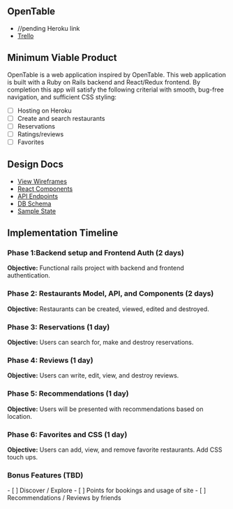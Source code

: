 <h2>OpenTable</h2>

* //pending Heroku link
* [Trello](https://trello.com/b/ONOhYsX9/opentable)

<h2>Minimum Viable Product</h2>

OpenTable is a web application inspired by OpenTable. This web application is built with a Ruby on Rails backend and React/Redux frontend. By completion this app will satisfy the following criterial with smooth, bug-free navigation, and sufficient CSS styling:

- [ ] Hosting on Heroku
- [ ] Create and search restaurants
- [ ] Reservations
- [ ] Ratings/reviews
- [ ] Favorites

<h2>Design Docs</h2>

* [View Wireframes](https://github.com/zhuo-ch/OpenTable/tree/master/docs/wireframes)
* [React Components](https://github.com/zhuo-ch/OpenTable/tree/master/docs/react-components.md)
* [API Endpoints](https://github.com/zhuo-ch/OpenTable/tree/master/docs/api-endpoints.md)
* [DB Schema](https://github.com/zhuo-ch/OpenTable/tree/master/docs/schema.md)
* [Sample State](https://github.com/zhuo-ch/OpenTable/blob/master/docs/sample-state.md)

<h2>Implementation Timeline</h2>

<h3>Phase 1:Backend setup and Frontend Auth (2 days)</h3>

<b>Objective:</b> Functional rails project with backend and frontend authentication.

<h3>Phase 2: Restaurants Model, API, and Components (2 days)</h3>

<b>Objective:</b> Restaurants can be created, viewed, edited and destroyed.

<h3>Phase 3: Reservations (1 day)</h3>

<b>Objective:</b> Users can search for, make and destroy reservations.

<h3>Phase 4: Reviews (1 day)</h3>

<b>Objective:</b> Users can write, edit, view, and destroy reviews.

<h3>Phase 5: Recommendations (1 day)</h3>

<b>Objective:</b> Users will be presented with recommendations based on location.

<h3>Phase 6: Favorites and CSS (1 day)</h3>

<b>Objective:</b> Users can add, view, and remove favorite restaurants. Add CSS touch ups.


<h3>Bonus Features (TBD)</h3>
- [ ] Discover / Explore
- [ ] Points for bookings and usage of site
- [ ] Recommendations / Reviews by friends
